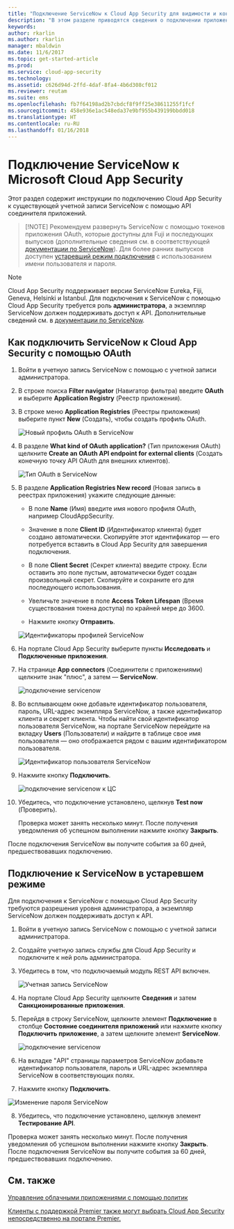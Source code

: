 ```yaml
---
title: "Подключение ServiceNow к Cloud App Security для видимости и контроля использования | Документы Майкрософт"
description: "В этом разделе приводятся сведения о подключении приложения ServiceNow к Cloud App Security с помощью соединителя API."
keywords: 
author: rkarlin
ms.author: rkarlin
manager: mbaldwin
ms.date: 11/6/2017
ms.topic: get-started-article
ms.prod: 
ms.service: cloud-app-security
ms.technology: 
ms.assetid: c626d94d-2ffd-4daf-8fa4-4b6d308cf012
ms.reviewer: reutam
ms.suite: ems
ms.openlocfilehash: fb7f64198ad2b7cbdcf8f9ff25e38611255f1fcf
ms.sourcegitcommit: 458e936e1ac548eda37e9bf955b439199bbdd018
ms.translationtype: HT
ms.contentlocale: ru-RU
ms.lasthandoff: 01/16/2018
---
```

# <a name="connect-servicenow-to-microsoft-cloud-app-security"></a>Подключение ServiceNow к Microsoft Cloud App Security

Этот раздел содержит инструкции по подключению Cloud App Security к существующей учетной записи ServiceNow с помощью API соединителя приложений. 

 >  [!NOTE]
>  Рекомендуем развернуть ServiceNow с помощью токенов приложения OAuth, которые доступны для Fuji и последующих выпусков (дополнительные сведения см. в соответствующей [документации по ServiceNow](http://wiki.servicenow.com/index.php?title=OAuth_Applications#gsc.tab=0)). Для более ранних выпусков доступен [устаревший режим подключения](#legacy-servicenow-connection) с использованием имени пользователя и пароля.

 > [!NOTE]  
>  Cloud App Security поддерживает версии ServiceNow Eureka, Fiji, Geneva, Helsinki и Istanbul. Для подключения к ServiceNow с помощью Cloud App Security требуется роль **администратора**, а экземпляр ServiceNow должен поддерживать доступ к API.  Дополнительные сведений см. в [документации по ServiceNow](http://wiki.servicenow.com/index.php?title=Base_System_Roles#gsc.tab=0).
  
## <a name="how-to-connect-servicenow-to-cloud-app-security-using-oauth"></a>Как подключить ServiceNow к Cloud App Security с помощью OAuth
  
  
1.  Войти в учетную запись ServiceNow с помощью с учетной записи администратора.  
  
2.  В строке поиска **Filter navigator** (Навигатор фильтра) введите **OAuth** и выберите **Application Registry** (Реестр приложения).

3. В строке меню **Application Registries** (Реестры приложения) выберите пункт **New** (Создать), чтобы создать профиль OAuth.

   ![Новый профиль OAuth в ServiceNow](./media/servicenow-app-registry.png)

4. В разделе **What kind of OAuth application?** (Тип приложения OAuth) щелкните **Create an OAuth API endpoint for external clients** (Создать конечную точку API OAuth для внешних клиентов).

   ![Тип OAuth в ServiceNow](./media/servicenow-oauth-app-type.png)

5. В разделе **Application Registries New record** (Новая запись в реестрах приложения) укажите следующие данные:
    
    - В поле **Name** (Имя) введите имя нового профиля OAuth, например CloudAppSecurity. 
    
    - Значение в поле **Client ID** (Идентификатор клиента) будет создано автоматически. Скопируйте этот идентификатор — его потребуется вставить в Cloud App Security для завершения подключения.
    
    - В поле **Client Secret** (Секрет клиента) введите строку. Если оставить это поле пустым, автоматически будет создан произвольный секрет. Скопируйте и сохраните его для последующего использования. 
    
    - Увеличьте значение в поле **Access Token Lifespan** (Время существования токена доступа) по крайней мере до 3600.
    
    - Нажмите кнопку **Отправить**.

   ![Идентификаторы профилей ServiceNow](./media/servicenow-profile-ids.png)

6.  На портале Cloud App Security выберите пункты **Исследовать** и **Подключенные приложения**.  
  
7.  На странице **App connectors** (Соединители с приложениями) щелкните знак "плюс", а затем — **ServiceNow**.  
  
     ![подключение servicenow](./media/connect-servicenow.png "подключение servicenow")  
  
8.  Во всплывающем окне добавьте идентификатор пользователя, пароль, URL-адрес экземпляра ServiceNow, а также идентификатор клиента и секрет клиента. Чтобы найти свой идентификатор пользователя ServiceNow, на портале ServiceNow перейдите на вкладку **Users** (Пользователи) и найдите в таблице свое имя пользователя — оно отображается рядом с вашим идентификатором пользователя.

    ![Идентификатор пользователя ServiceNow](./media/servicenow-userid.png)
  
9.  Нажмите кнопку **Подключить**.  
  
     ![подключение servicenow к ЦС](./media/servicenow-portal-connect.png "подключение servicenow на портале")  
  
10.  Убедитесь, что подключение установлено, щелкнув **Test now** (Проверить).  
  
     Проверка может занять несколько минут. После получения уведомления об успешном выполнении нажмите кнопку **Закрыть**.  
  
После подключения ServiceNow вы получите события за 60 дней, предшествовавших подключению.
  
## <a name="legacy-servicenow-connection"></a>Подключение к ServiceNow в устаревшем режиме

Для подключения к ServiceNow с помощью Cloud App Security требуются разрешения уровня администратора, а экземпляр ServiceNow должен поддерживать доступ к API.   

1.  Войти в учетную запись ServiceNow с помощью с учетной записи администратора.   

2.  Создайте учетную запись службы для Cloud App Security и подключите к ней роль администратора.   

3.  Убедитесь в том, что подключаемый модуль REST API включен.   

    ![Учетная запись ServiceNow](./media/servicenow-account.png "Учетная запись ServiceNow")   

4.  На портале Cloud App Security щелкните **Сведения** и затем **Санкционированные приложения**.   

5.  Перейдя в строку ServiceNow, щелкните элемент **Подключение** в столбце **Состояние соединителя приложений** или нажмите кнопку **Подключить приложение**, а затем щелкните элемент **ServiceNow**.   

    ![подключение servicenow](./media/connect-servicenow.png "подключение servicenow")   

6.  На вкладке "API" страницы параметров ServiceNow добавьте идентификатор пользователя, пароль и URL-адрес экземпляра ServiceNow в соответствующих полях.   

7.  Нажмите кнопку **Подключить**.   

   ![Изменение пароля ServiceNow](./media/servicenow-update-password.png "Изменение пароля ServiceNow")   

8.  Убедитесь, что подключение установлено, щелкнув элемент **Тестирование API**.   
  
   Проверка может занять несколько минут. После получения уведомления об успешном выполнении нажмите кнопку **Закрыть**.   
 После подключения ServiceNow вы получите события за 60 дней, предшествовавших подключению. 


## <a name="see-also"></a>См. также  
[Управление облачными приложениями с помощью политик](control-cloud-apps-with-policies.md)   

[Клиенты с поддержкой Premier также могут выбрать Cloud App Security непосредственно на портале Premier.](https://premier.microsoft.com/)  
  
